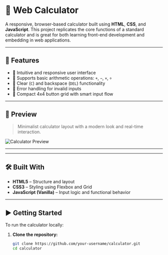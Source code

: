 # 🧮 Web Calculator

A responsive, browser-based calculator built using **HTML**, **CSS**, and **JavaScript**. This project replicates the core functions of a standard calculator and is great for both learning front-end development and embedding in web applications.

---

## 🚀 Features

- 🔹 Intuitive and responsive user interface
- 🔹 Supports basic arithmetic operations: `+`, `−`, `×`, `÷`
- 🔹 Clear (`C`) and backspace (`DEL`) functionality
- 🔹 Error handling for invalid inputs
- 🔹 Compact 4x4 button grid with smart input flow

---

## 👀 Preview

> Minimalist calculator layout with a modern look and real-time interaction.

![Calculator Preview](https://github.com/user-attachments/assets/bc2e4d60-a772-4d39-aaa2-c8e26d217476)

---


---

## 🛠️ Built With

- **HTML5** – Structure and layout
- **CSS3** – Styling using Flexbox and Grid
- **JavaScript (Vanilla)** – Input logic and functional behavior

---

## ▶️ Getting Started

To run the calculator locally:

1. **Clone the repository:**
   ```bash
   git clone https://github.com/your-username/calculator.git
   cd calculator


